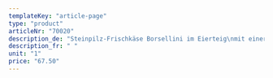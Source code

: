 ```yaml
---
templateKey: "article-page"
type: "product"
articleNr: "70020"
description_de: "Steinpilz-Frischkäse Borsellini im Eierteig\nmit einer Lilienblüte gebunden, ca. 30 gr/Stück"
description_fr: " "
unit: "1"
price: "67.50"
---
```

